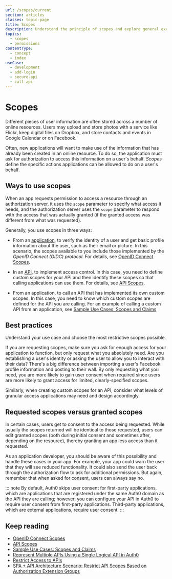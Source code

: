 ```yaml
---
url: /scopes/current
section: articles
classes: topic-page
title: Scopes
description: Understand the principle of scopes and explore general examples of their use.
topics:
  - scopes
  - permissions
contentType:
  - concept
  - index
useCase:
  - development
  - add-login
  - secure-api
  - call-api
---
```

# Scopes

Different pieces of user information are often stored across a number of online resources. Users may upload and store photos with a service like Flickr, keep digital files on Dropbox, and store contacts and events in Google Calendar or on Facebook.

Often, new applications will want to make use of the information that has already been created in an online resource. To do so, the application must ask for authorization to access this information on a user's behalf. _Scopes_ define the specific actions applications can be allowed to do on a user's behalf.

## Ways to use scopes

When an app requests permission to access a resource through an authorization server, it uses the `scope` parameter to specify what access it needs, and the authorization server uses the `scope` parameter to respond with the access that was actually granted (if the granted access was different from what was requested).

Generally, you use scopes in three ways:

* From an [application](/applications), to verify the identity of a user and get basic profile information about the user, such as their email or picture. In this scenario, the scopes available to you include those implemented by the <dfn data-key="openid">OpenID Connect (OIDC) protocol</dfn>. For details, see [OpenID Connect Scopes](/scopes/current/oidc-scopes).

* In an [API](/apis), to implement access control. In this case, you need to define custom scopes for your API and then identify these scopes so that calling applications can use them. For details, see [API Scopes](/scopes/current/api-scopes).

* From an application, to call an API that has implemented its own custom scopes. In this case, you need to know which custom scopes are defined for the API you are calling. For an example of calling a custom API from an application, see [Sample Use Cases: Scopes and Claims](/scopes/current/sample-use-cases#request-custom-API-access)

## Best practices

Understand your use case and choose the most restrictive scopes possible. 

If you are requesting scopes, make sure you ask for enough access for your application to function, but only request what you absolutely need. Are you establishing a user's identity or asking the user to allow you to interact with their data? There's a big difference between importing a user's Facebook profile information and posting to their wall. By only requesting what you need, you are more likely to gain user consent when required since users are more likely to grant access for limited, clearly-specified scopes. 

Similarly, when creating custom scopes for an API, consider what levels of granular access applications may need and design accordingly.

## Requested scopes versus granted scopes

In certain cases, users get to consent to the access being requested. While usually the scopes returned will be identical to those requested, users can edit granted scopes (both during initial consent and sometimes after, depending on the resource), thereby granting an app less access than it requested. 

As an application developer, you should be aware of this possibility and handle these cases in your app. For example, your app could warn the user that they will see reduced functionality. It could also send the user back through the authorization flow to ask for additional permissions. But again, remember that when asked for consent, users can always say no.

::: note
By default, Auth0 skips user consent for first-party applications, which are applications that are registered under the same Auth0 domain as the API they are calling; however, you can configure your API in Auth0 to require user consent from first-party applications. Third-party applications, which are external applications, require user consent.
:::

## Keep reading

- [OpenID Connect Scopes](/scopes/current/oidc-scopes)
- [API Scopes](/scopes/current/api-scopes)
- [Sample Use Cases: Scopes and Claims](/scopes/current/sample-use-cases)
- [Represent Multiple APIs Using a Single Logical API in Auth0](/api-auth/tutorials/represent-multiple-apis)
- [Restrict Access to APIs](/api-auth/restrict-access-api)
- [SPA + API Architecture Scenario: Restrict API Scopes Based on Authorization Extension Groups](/architecture-scenarios/spa-api/part-2#configure-the-authorization-extension)
